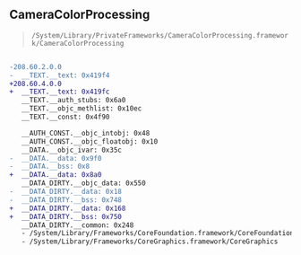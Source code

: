 ## CameraColorProcessing

> `/System/Library/PrivateFrameworks/CameraColorProcessing.framework/CameraColorProcessing`

```diff

-208.60.2.0.0
-  __TEXT.__text: 0x419f4
+208.60.4.0.0
+  __TEXT.__text: 0x419fc
   __TEXT.__auth_stubs: 0x6a0
   __TEXT.__objc_methlist: 0x10ec
   __TEXT.__const: 0x4f90

   __AUTH_CONST.__objc_intobj: 0x48
   __AUTH_CONST.__objc_floatobj: 0x10
   __DATA.__objc_ivar: 0x35c
-  __DATA.__data: 0x9f0
-  __DATA.__bss: 0x8
+  __DATA.__data: 0x8a0
   __DATA_DIRTY.__objc_data: 0x550
-  __DATA_DIRTY.__data: 0x18
-  __DATA_DIRTY.__bss: 0x748
+  __DATA_DIRTY.__data: 0x168
+  __DATA_DIRTY.__bss: 0x750
   __DATA_DIRTY.__common: 0x248
   - /System/Library/Frameworks/CoreFoundation.framework/CoreFoundation
   - /System/Library/Frameworks/CoreGraphics.framework/CoreGraphics

```
